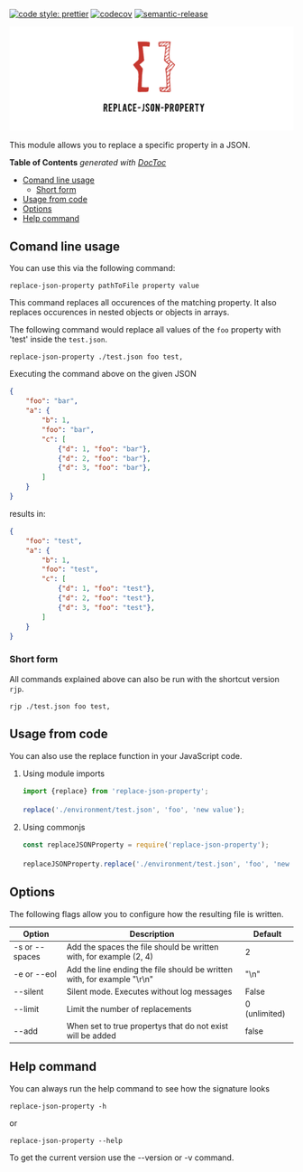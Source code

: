 

[![code style: prettier](https://img.shields.io/badge/code_style-prettier-ff69b4.svg?style=flat-square)](https://github.com/prettier/prettier)
[![codecov](https://codecov.io/gh/kreuzerk/replace-json-property/branch/master/graph/badge.svg)](https://codecov.io/gh/kreuzerk/replace-json-property)
[![semantic-release](https://img.shields.io/badge/%20%20%F0%9F%93%A6%F0%9F%9A%80-semantic--release-e10079.svg)](https://github.com/semantic-release/semantic-release)

![Logo](https://raw.githubusercontent.com/kreuzerk/replace-json-property/master/assets/logo.png)

This module allows you to replace a specific property in a JSON.

<!-- START doctoc generated TOC please keep comment here to allow auto update -->
<!-- DON'T EDIT THIS SECTION, INSTEAD RE-RUN doctoc TO UPDATE -->
**Table of Contents**  *generated with [DocToc](https://github.com/thlorenz/doctoc)*

- [Comand line usage](#comand-line-usage)
  - [Short form](#short-form)
- [Usage from code](#usage-from-code)
- [Options](#options)
- [Help command](#help-command)

<!-- END doctoc generated TOC please keep comment here to allow auto update -->

## Comand line usage

You can use this via the following command:

```
replace-json-property pathToFile property value
```

This command replaces all occurences of the matching property. It also replaces
occurences in nested objects or objects in arrays.

The following command would replace all values of the `foo` property with 'test' inside the `test.json`.
```
replace-json-property ./test.json foo test,
```
Executing the command above on the given JSON
```json
{
    "foo": "bar",
    "a": {
        "b": 1,
        "foo": "bar",
        "c": [
            {"d": 1, "foo": "bar"},
            {"d": 2, "foo": "bar"},
            {"d": 3, "foo": "bar"},
        ]
    }
}
```
results in:

```json
{
    "foo": "test",
   	"a": {
        "b": 1,
        "foo": "test",
        "c": [
            {"d": 1, "foo": "test"},
            {"d": 2, "foo": "test"},
            {"d": 3, "foo": "test"},
        ]
    }
}
```
### Short form

All commands explained above can also be run with the shortcut version `rjp`.
```
rjp ./test.json foo test,
```

## Usage from code

You can also use the replace function in your JavaScript code.

1. Using module imports

   ```javascript
   import {replace} from 'replace-json-property';

   replace('./environment/test.json', 'foo', 'new value');
   ```

2. Using commonjs

   ```javascript
   const replaceJSONProperty = require('replace-json-property');

   replaceJSONProperty.replace('./environment/test.json', 'foo', 'new value');
   ```

## Options

The following flags allow you to configure how the resulting file is written.

| Option         | Description                                                             | Default       |
|----------------|-------------------------------------------------------------------------|---------------|
| -s or --spaces | Add the spaces the file should be written with, for example (2, 4)      | 2             |
| -e or --eol    | Add the line ending the file should be written with, for example "\r\n" | "\n"          |
| --silent       | Silent mode. Executes without log messages                              | False         |
| --limit        | Limit the number of replacements                                        | 0 (unlimited) |
| --add          | When set to true propertys that do not exist will be added              | false         |

## Help command

You can always run the help command to see how the signature looks
```
replace-json-property -h
```
or
```
replace-json-property --help
```
To get the current version use the --version or -v command.

